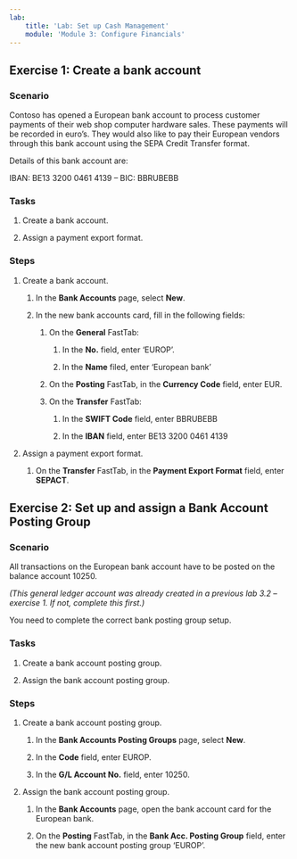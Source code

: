 ```yaml
---
lab:
    title: 'Lab: Set up Cash Management'
    module: 'Module 3: Configure Financials'
---
```


## Exercise 1: Create a bank account

### Scenario

Contoso has opened a European bank account to process customer payments of their
web shop computer hardware sales. These payments will be recorded in euro’s.
They would also like to pay their European vendors through this bank account
using the SEPA Credit Transfer format.

Details of this bank account are:

IBAN: BE13 3200 0461 4139 – BIC: BBRUBEBB

### **Tasks**

1.  Create a bank account.

2.  Assign a payment export format.

### Steps

1.  Create a bank account.

    1.  In the **Bank Accounts** page, select **New**.

    2.  In the new bank accounts card, fill in the following fields:

        1.  On the **General** FastTab:

            1.  In the **No.** field, enter ‘EUROP’.

            2.  In the **Name** filed, enter ‘European bank’

        2.  On the **Posting** FastTab, in the **Currency Code** field, enter
            EUR.

        3.  On the **Transfer** FastTab:

            1.  In the **SWIFT Code** field, enter BBRUBEBB

            2.  In the **IBAN** field, enter BE13 3200 0461 4139

2.  Assign a payment export format.

    1.  On the **Transfer** FastTab, in the **Payment Export Format** field,
        enter **SEPACT**.

## Exercise 2: Set up and assign a Bank Account Posting Group

### Scenario

All transactions on the European bank account have to be posted on the balance
account 10250.

*(This general ledger account was already created in a previous lab 3.2 –
exercise 1. If not, complete this first.)*

You need to complete the correct bank posting group setup.

### Tasks

1.  Create a bank account posting group.

2.  Assign the bank account posting group.

### Steps

1.  Create a bank account posting group.

    1.  In the **Bank Accounts Posting Groups** page, select **New**.

    2.  In the **Code** field, enter EUROP.

    3.  In the **G/L Account No.** field, enter 10250.

2.  Assign the bank account posting group.

    1.  In the **Bank Accounts** page, open the bank account card for the
        European bank.

    2.  On the **Posting** FastTab, in the **Bank Acc. Posting Group** field,
        enter the new bank account posting group ‘EUROP’.
